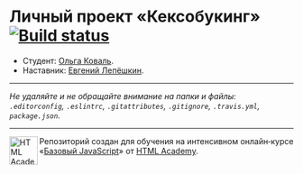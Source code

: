 # Личный проект «Кексобукинг» [![Build status][travis-image]][travis-url]

* Студент: [Ольга Коваль](https://htmlacademy.ru/profile/zateya).
* Наставник: [Евгений Лепёшкин](https://htmlacademy.ru/profile/id586181).

---

_Не удаляйте и не обращайте внимание на папки и файлы:_<br>
_`.editorconfig`, `.eslintrc`, `.gitattributes`, `.gitignore`, `.travis.yml`, `package.json`._

---

<a href="https://htmlacademy.ru/intensive/javascript"><img align="left" width="50" height="50" title="HTML Academy" src="https://up.htmlacademy.ru/static/img/intensive/javascript/logo-for-github.svg"></a>

Репозиторий создан для обучения на интенсивном онлайн‑курсе «[Базовый JavaScript](https://htmlacademy.ru/intensive/javascript)» от [HTML Academy](https://htmlacademy.ru).

[travis-image]: https://travis-ci.org/htmlacademy-javascript/114667-keksobooking.svg?branch=master
[travis-url]: https://travis-ci.org/htmlacademy-javascript/114667-keksobooking
